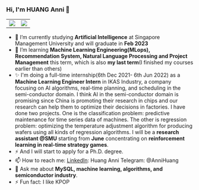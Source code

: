 ### Hi, I'm HUANG Anni 👋
<table>
<tr>
  <td width="50%">
    <img src="https://github-readme-stats.vercel.app/api?username=WideSu&show_icons=true&theme=vue&hide_border=true" />
  <td width="50%">
   <img src="https://github-readme-stats.vercel.app/api/top-langs/?username=WideSu&hide=javascript,html,css&langs_count=8&layout=compact&show_icons=true&hide_border=true" />
 </td>
</tr>
<table>

- 🔭 I’m currently studying **Artificial Intelligence** at Singapore Management University and will graduate in **Feb 2023**
- 🌱 I’m learning **Machine Learning Engineering(MLops), Recommendation System, Natural Language Processing and Project Management** this term, which is also **my last term**(I finished my courses earlier than others)
- ✨ I'm doing a full-time internship(6th Dec 2021- 6th Jun 2022) as a **Machine Learning Engineer Intern** in IKAS Industry, a company focusing on AI algorithms, real-time planning, and scheduling in the semi-conductor domain. I think AI in the semi-conductor domain is promising since China is promoting their research in chips and our research can help them to optimize their decisions in factories. I have done two projects. One is the classification problem: predictive maintenance for time series data of machines. The other is regression problem: optimizing the temperature adjustment algorithm for producing wafers using all kinds of regression algorithms. I will be a **research assistant @SMU** starting from **June** concentrating on **reinforcement learning in real-time strategy games**.
- ⚡ And I will start to apply for a Ph.D. degree.
- 📫 How to reach me: [LinkedIn](https://www.linkedin.com/in/annihuang2021/): Huang Anni
Telegram: @AnniHuang
- 💬 Ask me about **MySQL, machine learning, algorithms, and semiconductor industry**.
- ⚡ Fun fact: I like KPOP

<!--
**WideSu/WideSu** is a ✨ _special_ ✨ repository because its `README.md` (this file) appears on your GitHub profile.

Here are some ideas to get you started:

- 🔭 I’m currently working on ...
- 🌱 I’m currently learning ...
- 👯 I’m looking to collaborate on ...
- 🤔 I’m looking for help with ...
- 💬 Ask me about ...
- 📫 How to reach me: ...
- 😄 Pronouns: ...
- ⚡ Fun fact: ...
-->

